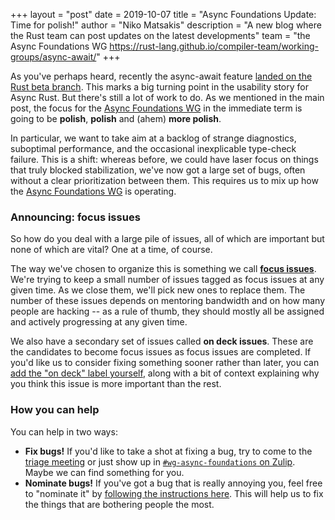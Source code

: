 +++
layout = "post"
date = 2019-10-07
title = "Async Foundations Update: Time for polish!"
author = "Niko Matsakis"
description = "A new blog where the Rust team can post updates on the latest developments"
team = "the Async Foundations WG <https://rust-lang.github.io/compiler-team/working-groups/async-await/>"
+++

As you've perhaps heard, recently the async-await feature [landed on
the Rust beta branch][blog]. This marks a big turning point in the
usability story for Async Rust. But there's still a lot of work to do.
As we mentioned in the main post, the focus for the [Async Foundations
WG][wg] in the immediate term is going to be **polish**, **polish**
and (ahem) **more polish**.

In particular, we want to take aim at a backlog of strange
diagnostics, suboptimal performance, and the occasional inexplicable
type-check failure. This is a shift: whereas before, we could have
laser focus on things that truly blocked stabilization, we've now got
a large set of bugs, often without a clear prioritization between
them. This requires us to mix up how the [Async Foundations WG][wg] is
operating.

[wg]: https://rust-lang.github.io/compiler-team/working-groups/async-await/
[blog]: ../../../../2019/09/30/Async-await-hits-beta.html

### Announcing: focus issues

So how do you deal with a large pile of issues, all of which are
important but none of which are vital? One at a time, of course.

The way we've chosen to organize this is something we call **[focus
issues][fi]**. We're trying to keep a small number of issues tagged as
focus issues at any given time. As we close them, we'll pick new ones
to replace them. The number of these issues depends on mentoring
bandwidth and on how many people are hacking -- as a rule of thumb,
they should mostly all be assigned and actively progressing at any
given time.

[fi]: https://rust-lang.github.io/compiler-team/working-groups/async-await/#how-to-get-involved

We also have a secondary set of issues called **on deck issues**.
These are the candidates to become focus issues as focus issues are
completed. If you'd like us to consider fixing something sooner rather
than later, you can [add the "on deck" label yourself][nom], along
with a bit of context explaining why you think this issue is more
important than the rest.

### How you can help

You can help in two ways:

* **Fix bugs!** If you'd like to take a shot at fixing a bug, try to
  come to the [triage meeting] or just show up in
  [`#wg-async-foundations` on Zulip][z]. Maybe we can find something
  for you.
* **Nominate bugs!** If you've got a bug that is really
  annoying you, feel free to "nominate it" by [following the
  instructions here][nom]. This will help us to fix the things that
  are bothering people the most.

[triage meeting]: https://rust-lang.github.io/compiler-team/working-groups/async-await/#triage-meeting
[nom]: https://rust-lang.github.io/compiler-team/working-groups/async-await/#nominating-issues
[z]: https://rust-lang.zulipchat.com/#narrow/stream/187312-wg-async-foundations
